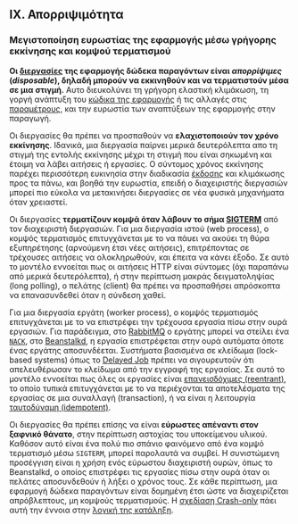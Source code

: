 ## IX. Απορριψιμότητα
### Μεγιστοποίηση ευρωστίας της εφαρμογής μέσω γρήγορης εκκίνησης και κομψού τερματισμού

**Οι [διεργασίες](./processes) της εφαρμογής δώδεκα παραγόντων είναι *απορρίψιμες* (*disposable*), δηλαδή μπορούν να εκκινηθούν και να τερματιστούν μέσα σε μια στιγμή.**  Αυτο διευκολύνει τη γρήγορη ελαστική κλιμάκωση, τη γοργή ανάπτυξη του [κώδικα της εφαρμογής](./codebase) ή τις αλλαγές στις [παραμέτρους](./config), και την ευρωστία των αναπτύξεων της εφαρμογής στην παραγωγή.

Οι διεργασίες θα πρέπει να προσπαθούν να **ελαχιστοποιούν τον χρόνο εκκίνησης**.  Ιδανικά, μια διεργασία παίρνει μερικά δευτερόλεπτα απο τη στιγμή της εντολής εκκίνησης μέχρι τη στιγμή που είναι σηκωμένη και έτοιμη να λάβει αιτήσεις ή εργασίες.  Ο σύντομος χρόνος εκκίνησης παρέχει περισσότερη ευκινησία στην διαδικασία [έκδοσης](./build-release-run) και κλιμάκωσης προς τα πάνω, και βοηθά την ευρωστία, επειδή ο διαχειριστής διεργασιών μπορεί πιο εύκολα να μετακινήσει διεργασίες σε νέα φυσικά μηχανήματα όταν χρειαστεί.

Οι διεργασίες **τερματίζουν κομψά όταν λάβουν το σήμα [SIGTERM](http://en.wikipedia.org/wiki/SIGTERM)** από τον διαχειριστή διεργασιών.  Για μια διεργασία ιστού (web process), ο κομψός τερματισμός επιτυγχάνεται με το να πάυει να ακούει τη θύρα εξυπηρέτησης (αρνούμενη έτσι νέες αιτήσεις), επιτρέποντας σε τρέχουσες αιτήσεις να ολοκληρωθούν, και έπειτα να κάνει έξοδο.  Σε αυτό το μοντέλο εννοείται πως οι αιτήσεις HTTP είναι σύντομες (όχι παραπάνω από μερικά δευτερόλεπτα), ή στην περίπτωση μακράς δειγματοληψίας (long polling), ο πελάτης (client) θα πρέπει να προσπαθήσει απρόσκοπτα να επανασυνδεθεί όταν η σύνδεση χαθεί.

Για μια διεργασία εργάτη (worker process), ο κομψός τερματισμός επιτυγχάνεται με το να επιστρέφει την τρέχουσα εργασία πίσω στην ουρά εργασιών.  Για παράδειγμα, στο [RabbitMQ](http://www.rabbitmq.com/) ο εργάτης μπορεί να στείλει ένα [`NACK`](http://www.rabbitmq.com/amqp-0-9-1-quickref.html#basic.nack), στο [Beanstalkd](https://beanstalkd.github.io), η εργασία επιστρέφεται στην ουρά αυτόματα όποτε ένας εργάτης αποσυνδέεται.  Συστήματα βασισμένα σε κλείδωμα (lock-based systems) όπως το [Delayed Job](https://github.com/collectiveidea/delayed_job#readme) πρέπει να σιγουρευτούν ότι απελευθέρωσαν το κλείδωμα από την εγγραφή της εργασίας.  Σε αυτό το μοντέλο εννοείται πως όλες οι εργασίες είναι [επανεισδόχιμες (reentrant)](http://en.wikipedia.org/wiki/Reentrant_%28subroutine%29), το οποίο τυπικά επιτυγχάνεται με το να περιέχονται τα αποτελέσματα της εργασίας σε μια συναλλαγή (transaction), ή να είναι η λειτουργία [ταυτοδύναμη (idempotent)](http://en.wikipedia.org/wiki/Idempotence).

Οι διεργασίες θα πρέπει επίσης να είναι **εύρωστες απέναντι στον ξαφνικό θάνατο**, στην περίπτωση αστοχίας του υποκείμενου υλικού.  Καθόσον αυτό είναι ένα πολύ πιο σπάνιο φαινόμενο από ένα κομψό τερματισμό μέσω `SIGTERM`, μπορεί παρολαυτά να συμβεί.  Η συνιστώμενη προσέγγιση είναι η χρήση ενός εύρωστου διαχειριστή ουρών, όπως το Beanstalkd, ο οποίος επιστρέφει τις εργασίες πίσω στην ουρά όταν οι πελάτες αποσυνδεθούν ή λήξει ο χρόνος τους.  Σε κάθε περίπτωση, μια εφαρμογή δώδεκα παραγόντων είναι δομημένη έτσι ώστε να διαχειρίζεται απρόβλεπτους, μη κομψούς τερματισμούς.  Η [σχεδίαση Crash-only](http://lwn.net/Articles/191059/) πάει αυτή την έννοια στην [λογική της κατάληξη](http://docs.couchdb.org/en/latest/intro/overview.html).


